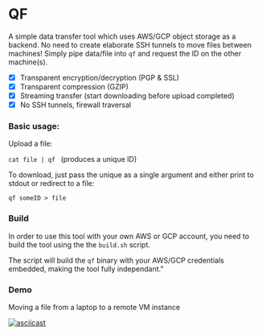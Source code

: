 # QF

A simple data transfer tool which uses AWS/GCP object storage as a backend. No need to create elaborate SSH tunnels to move files between machines!  Simply pipe data/file into `qf` and request the ID on the other machine(s).

- [x] Transparent encryption/decryption (PGP & SSL)
- [x] Transparent compression (GZIP)
- [X] Streaming transfer (start downloading before upload completed)
- [X] No SSH tunnels, firewall traversal

### Basic usage:

Upload a file: 

`cat file | qf ` (produces a unique ID)

To download, just pass the unique as a single argument and either print to stdout or redirect to a file:


`qf someID > file`

### Build

In order to use this tool with your own AWS or GCP account, you need to build the tool using the the `build.sh` script.

The script will build the `qf` binary with your AWS/GCP credentials embedded, making the tool fully independant."

### Demo

Moving a file from a laptop to a remote VM instance 


[![asciicast](https://asciinema.org/a/Ro940E0Lbq8uXKDD8JCLyZuxP.png)](https://asciinema.org/a/Ro940E0Lbq8uXKDD8JCLyZuxP)
